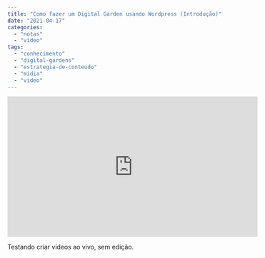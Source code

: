 ```yaml
---
title: "Como fazer um Digital Garden usando Wordpress (Introdução)"
date: "2021-04-17"
categories: 
  - "notas"
  - "video"
tags: 
  - "conhecimento"
  - "digital-gardens"
  - "estrategia-de-conteudo"
  - "midia"
  - "video"
---
```


<iframe width="560" height="315" src="https://www.youtube.com/embed/i8EwNnO9Uks" title="YouTube video player" frameborder="0" allow="accelerometer; autoplay; clipboard-write; encrypted-media; gyroscope; picture-in-picture" allowfullscreen></iframe>

Testando criar vídeos ao vivo, sem edição.

